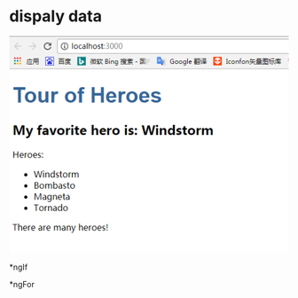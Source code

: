 # dispaly data 
![Image text](https://github.com/hzlshen/Imgage_box/blob/master/display-data.png)

*ngIf 

*ngFor

